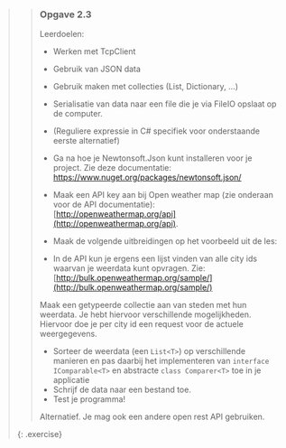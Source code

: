 >> ### Opgave 2.3
>> Leerdoelen:
>> * Werken met TcpClient 
>> * Gebruik van JSON data 
>> * Gebruik maken met collecties (List, Dictionary, …)
>> * Serialisatie van data naar een file die je via FileIO opslaat op de computer. 
>> * (Reguliere expressie in C# specifiek voor onderstaande eerste alternatief) 
>>
>>
>> * Ga na hoe je Newtonsoft.Json kunt installeren voor je project. Zie deze documentatie: [https://www.nuget.org/packages/newtonsoft.json/ ](https://www.nuget.org/packages/newtonsoft.json/)
>> * Maak een API key aan bij Open weather map (zie onderaan voor de API documentatie): [http://openweathermap.org/api](http://openweathermap.org/api). 
>> * Maak de volgende uitbreidingen op het voorbeeld uit de les: 
>> * In de API kun je ergens een lijst vinden van alle city ids waarvan je weerdata kunt opvragen. Zie:  [http://bulk.openweathermap.org/sample/](http://bulk.openweathermap.org/sample/) 
>>
>> Maak een getypeerde collectie aan van steden met hun weerdata. Je hebt hiervoor verschillende mogelijkheden. Hiervoor doe je per city id een request voor de actuele weergegevens. 
>>
>>* Sorteer de weerdata (een `List<T>`) op verschillende manieren en pas daarbij het implementeren van `interface IComparable<T>`  en abstracte `class Comparer<T>` toe in je applicatie 
>>* Schrijf de data naar een bestand toe. 
>>* Test je programma! 
>>
>>
>>Alternatief. Je mag ook een andere open rest API gebruiken. 
>>
>{: .exercise}
